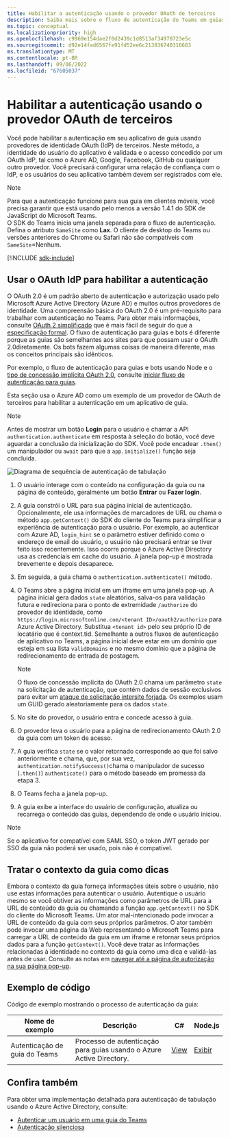 ```yaml
---
title: Habilitar a autenticação usando o provedor OAuth de terceiros
description: Saiba mais sobre o fluxo de autenticação do Teams em guias usando o provedor OAuth de terceiros com Azure AD configuração e exemplos de código.
ms.topic: conceptual
ms.localizationpriority: high
ms.openlocfilehash: c9969e154dae2f0d2439c1d8513af34970723e5c
ms.sourcegitcommit: d92e14fad6567fe91fd52ee6c213836740316683
ms.translationtype: MT
ms.contentlocale: pt-BR
ms.lasthandoff: 09/06/2022
ms.locfileid: "67605037"
---
```

# <a name="enable-authentication-using-third-party-oauth-provider"></a>Habilitar a autenticação usando o provedor OAuth de terceiros

Você pode habilitar a autenticação em seu aplicativo de guia usando provedores de identidade OAuth (IdP) de terceiros. Neste método, a identidade do usuário do aplicativo é validada e o acesso concedido por um OAuth IdP, tal como o Azure AD, Google, Facebook, GitHub ou qualquer outro provedor. Você precisará configurar uma relação de confiança com o IdP, e os usuários do seu aplicativo também devem ser registrados com ele.

> [!NOTE]
> Para que a autenticação funcione para sua guia em clientes móveis, você precisa garantir que está usando pelo menos a versão 1.4.1 do SDK de JavaScript do Microsoft Teams.  
> O SDK do Teams inicia uma janela separada para o fluxo de autenticação. Defina o atributo `SameSite` como **Lax**. O cliente de desktop do Teams ou versões anteriores do Chrome ou Safari não são compatíveis com `SameSite`=Nenhum.

[!INCLUDE [sdk-include](~/includes/sdk-include.md)]

## <a name="use-oauth-idp-to-enable-authentication"></a>Usar o OAuth IdP para habilitar a autenticação

O OAuth 2.0 é um padrão aberto de autenticação e autorização usado pelo Microsoft Azure Active Directory (Azure AD) e muitos outros provedores de identidade. Uma compreensão básica do OAuth 2.0 é um pré-requisito para trabalhar com autenticação no Teams. Para obter mais informações, consulte [OAuth 2 simplificado](https://aaronparecki.com/oauth-2-simplified/) que é mais fácil de seguir do que a [especificação formal](https://oauth.net/2/). O fluxo de autenticação para guias e bots é diferente porque as guias são semelhantes aos sites para que possam usar o OAuth 2.0diretamente. Os bots fazem algumas coisas de maneira diferente, mas os conceitos principais são idênticos.

Por exemplo, o fluxo de autenticação para guias e bots usando Node e o [tipo de concessão implícita OAuth 2.0](https://oauth.net/2/grant-types/implicit/), consulte [iniciar fluxo de autenticação para guias](~/tabs/how-to/authentication/auth-tab-aad.md#initiate-authentication-flow).

Esta seção usa o Azure AD como um exemplo de um provedor de OAuth de terceiros para habilitar a autenticação em um aplicativo de guia.

> [!NOTE]
> Antes de mostrar um botão **Login** para o usuário e chamar a API `authentication.authenticate` em resposta à seleção do botão, você deve aguardar a conclusão da inicialização do SDK. Você pode encadear `.then()` um manipulador ou `await` para que a `app.initialize()` função seja concluída.

![Diagrama de sequência de autenticação de tabulação](~/assets/images/authentication/tab_auth_sequence_diagram.png)

1. O usuário interage com o conteúdo na configuração da guia ou na página de conteúdo, geralmente um botão **Entrar** ou **Fazer login**.
2. A guia constrói o URL para sua página inicial de autenticação. Opcionalmente, ele usa informações de marcadores de URL ou chama o método `app.getContext()` do SDK do cliente do Teams para simplificar a experiência de autenticação para o usuário. Por exemplo, ao autenticar com Azure AD, `login_hint` se o parâmetro estiver definido como o endereço de email do usuário, o usuário não precisará entrar se tiver feito isso recentemente. Isso ocorre porque o Azure Active Directory usa as credenciais em cache do usuário. A janela pop-up é mostrada brevemente e depois desaparece.
3. Em seguida, a guia chama o `authentication.authenticate()` método.
4. O Teams abre a página inicial em um iframe em uma janela pop-up. A página inicial gera dados `state` aleatórios, salva-os para validação futura e redireciona para o ponto de extremidade `/authorize` do provedor de identidade, como `https://login.microsoftonline.com/<tenant ID>/oauth2/authorize` para Azure Active Directory. Substitua `<tenant id>` pelo seu próprio ID de locatário que é context.tid.
Semelhante a outros fluxos de autenticação de aplicativo no Teams, a página inicial deve estar em um domínio que esteja em sua lista `validDomains` e no mesmo domínio que a página de redirecionamento de entrada de postagem.

    > [!NOTE]
    > O fluxo de concessão implícita do OAuth 2.0 chama um parâmetro `state` na solicitação de autenticação, que contém dados de sessão exclusivos para evitar um [ataque de solicitação intersite forjada](https://en.wikipedia.org/wiki/Cross-site_request_forgery). Os exemplos usam um GUID gerado aleatoriamente para os dados `state`.

5. No site do provedor, o usuário entra e concede acesso à guia.
6. O provedor leva o usuário para a página de redirecionamento OAuth 2.0 da guia com um token de acesso.
7. A guia verifica `state` se o valor retornado corresponde ao que foi salvo anteriormente e chama, que, por sua vez, `authentication.notifySuccess()`chama o manipulador de sucesso (`.then()`) `authenticate()` para o método baseado em promessa da etapa 3.
8. O Teams fecha a janela pop-up.
9. A guia exibe a interface do usuário de configuração, atualiza ou recarrega o conteúdo das guias, dependendo de onde o usuário iniciou.

> [!NOTE]
> Se o aplicativo for compatível com SAML SSO, o token JWT gerado por SSO da guia não poderá ser usado, pois não é compatível.

## <a name="treat-tab-context-as-hints"></a>Tratar o contexto da guia como dicas

Embora o contexto da guia forneça informações úteis sobre o usuário, não use estas informações para autenticar o usuário. Autentique o usuário mesmo se você obtiver as informações como parâmetros de URL para a URL de conteúdo da guia ou chamando a função `app.getContext()` no SDK do cliente do Microsoft Teams. Um ator mal-intencionado pode invocar a URL de conteúdo da guia com seus próprios parâmetros. O ator também pode invocar uma página da Web representando o Microsoft Teams para carregar a URL de conteúdo da guia em um iframe e retornar seus próprios dados para a função `getContext()`. Você deve tratar as informações relacionadas à identidade no contexto da guia como uma dica e validá-las antes de usar. Consulte as notas em [navegar até a página de autorização na sua página pop-up](~/tabs/how-to/authentication/auth-tab-aad.md#navigate-to-the-authorization-page-from-your-pop-up-page).

## <a name="code-sample"></a>Exemplo de código

Código de exemplo mostrando o processo de autenticação da guia:

| **Nome de exemplo** | **Descrição** | **C#** | **Node.js** |
|-----------------|-----------------|-------------|------------|
| Autenticação de guia do Teams | Processo de autenticação para guias usando o Azure Active Directory. | [View](https://github.com/OfficeDev/Microsoft-Teams-Samples/tree/main/samples/app-complete-sample/csharp) | [Exibir](https://github.com/OfficeDev/Microsoft-Teams-Samples/tree/main/samples/app-complete-sample/nodejs) |

## <a name="see-also"></a>Confira também

Para obter uma implementação detalhada para autenticação de tabulação usando o Azure Active Directory, consulte:

* [Autenticar um usuário em uma guia do Teams](~/tabs/how-to/authentication/auth-tab-AAD.md)
* [Autenticação silenciosa](~/tabs/how-to/authentication/auth-silent-AAD.md)
